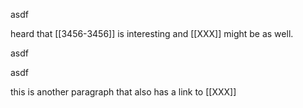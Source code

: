asdf

heard that [[3456-3456]] is interesting and [[XXX]] might be as well.


asdf


asdf

this is another paragraph that also has a link to [[XXX]]